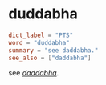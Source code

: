 # duddabha

``` toml
dict_label = "PTS"
word = "duddabha"
summary = "see daddabha."
see_also = ["daddabha"]
```

see *[daddabha](daddabha.md)*.

